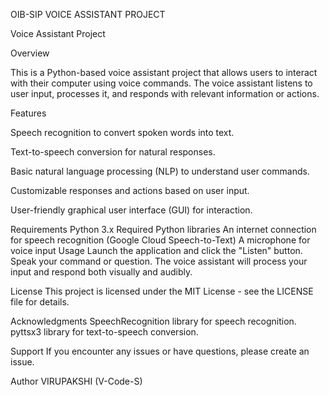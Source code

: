 OIB-SIP VOICE ASSISTANT PROJECT


Voice Assistant Project

Overview

This is a Python-based voice assistant project that allows users to interact with their computer using voice commands. The voice assistant listens to user input, processes it, and responds with relevant information or actions.


Features


Speech recognition to convert spoken words into text.

Text-to-speech conversion for natural responses.

Basic natural language processing (NLP) to understand user commands.

Customizable responses and actions based on user input.

User-friendly graphical user interface (GUI) for interaction.

Requirements
Python 3.x
Required Python libraries
An internet connection for speech recognition (Google Cloud Speech-to-Text)
A microphone for voice input
Usage
Launch the application and click the "Listen" button. Speak your command or question. The voice assistant will process your input and respond both visually and audibly.

License
This project is licensed under the MIT License - see the LICENSE file for details.

Acknowledgments
SpeechRecognition library for speech recognition. pyttsx3 library for text-to-speech conversion.

Support
If you encounter any issues or have questions, please create an issue.

Author
VIRUPAKSHI (V-Code-S)
